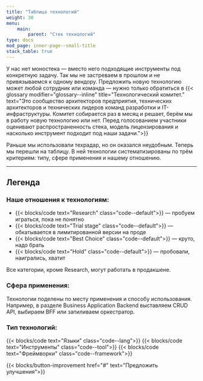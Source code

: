 ```yaml
---
title: "Таблица технологий"
weight: 30
menu:
    main:
        parent: "Стек технологий"
type: docs
mod_page: inner-page--small-title
stack_table: true
---
```


У нас нет моностека — вместо него подходящие инструменты под конкретную задачу. Так мы не застреваем в прошлом и не привязываемся к одному вендору. Предложить новую технологию может любой сотрудник или команда — нужно только обратиться в {{< glossary modifier="glossary--inline" title="Технологический комитет." text="Это сообщество архитекторов предприятия, технических архитекторов и технических лидеров команд разработки и IT-инфраструктуры. Комитет собирается раз в месяц и решает, берём мы в работу новую технологию или нет. Перед голосованием участники оценивают распространенность стека, модель лицензирования и насколько инструмент подходит под наши задачи.">}}

Раньше мы использовали техрадар, но он оказался неудобным. Теперь мы перешли на таблицу. В ней технологии систематизированы по трём критериям: типу, сфере применения и нашему отношению.  

---

## Легенда

### Наше отношения к технологиям:

* {{< blocks/code text="Research" class="code--default">}} — пробуем играться, пока не понятно
* {{< blocks/code text="Trial stage" class="code--default">}} — обкатывается в лимитированной версии на проде
* {{< blocks/code text="Best Choice" class="code--default">}} — круто, надо брать
* {{< blocks/code text="Hold" class="code--default">}} — пробовали, наигрались, хватит

Все категории, кроме Research, могут работать в продакшене.

### Сфера применения:

Технологии поделены по&nbsp;месту применения и&nbsp;способу использования. Например, в&nbsp;разделе Business Application Backend выставляем CRUD API, выбираем BFF или запиливаем оркестратор.

### Тип технологий:

{{< blocks/code text="Языки" class="code--lang">}} {{< blocks/code text="Инструменты" class="code--tool">}} {{< blocks/code text="Фреймворки" class="code--framework">}} 

{{< blocks/button-improvement href="#" text="Предложить улучшения">}}
